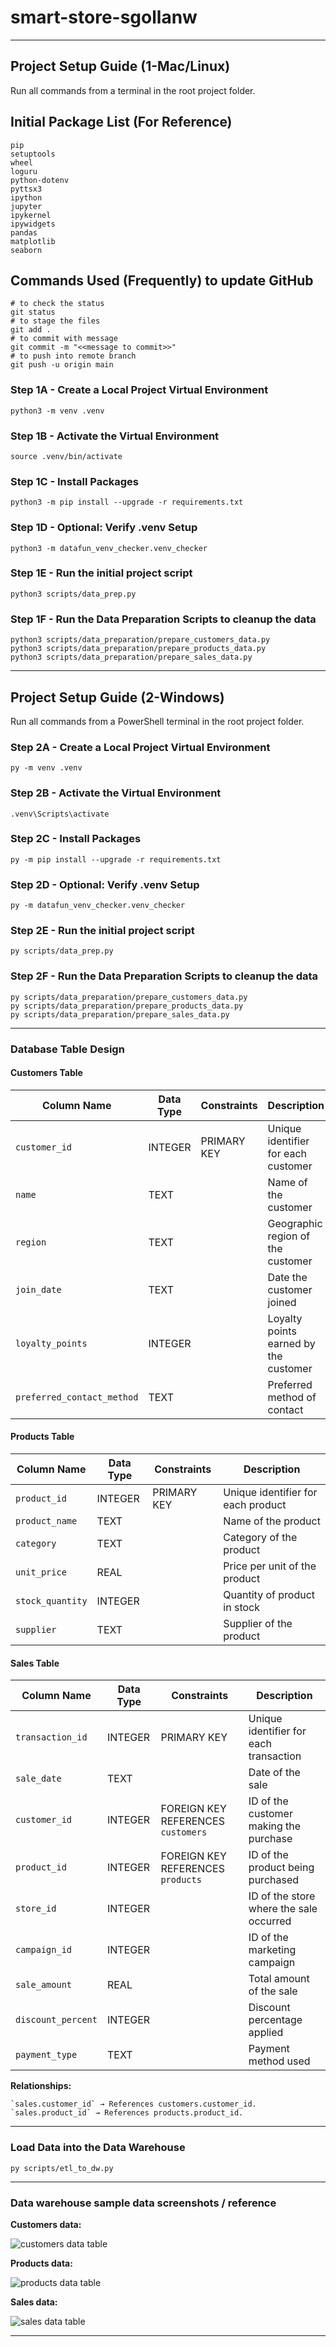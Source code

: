 # smart-store-sgollanw
-----

## Project Setup Guide (1-Mac/Linux)

Run all commands from a terminal in the root project folder. 

## Initial Package List (For Reference)

```
pip
setuptools
wheel
loguru
python-dotenv
pyttsx3
ipython
jupyter
ipykernel
ipywidgets
pandas
matplotlib
seaborn
```

## Commands Used (Frequently) to update GitHub 

```
# to check the status
git status
# to stage the files
git add .
# to commit with message
git commit -m "<<message to commit>>"
# to push into remote branch
git push -u origin main
```

### Step 1A - Create a Local Project Virtual Environment

```shell
python3 -m venv .venv
```

### Step 1B - Activate the Virtual Environment

```shell
source .venv/bin/activate
```

### Step 1C - Install Packages

```shell
python3 -m pip install --upgrade -r requirements.txt
```

### Step 1D - Optional: Verify .venv Setup

```shell
python3 -m datafun_venv_checker.venv_checker
```

### Step 1E - Run the initial project script

```shell
python3 scripts/data_prep.py
```

### Step 1F - Run the Data Preparation Scripts to cleanup the data

```shell
python3 scripts/data_preparation/prepare_customers_data.py
python3 scripts/data_preparation/prepare_products_data.py
python3 scripts/data_preparation/prepare_sales_data.py
```

-----

## Project Setup Guide (2-Windows)

Run all commands from a PowerShell terminal in the root project folder.

### Step 2A - Create a Local Project Virtual Environment

```shell
py -m venv .venv
```

### Step 2B - Activate the Virtual Environment

```shell
.venv\Scripts\activate
```

### Step 2C - Install Packages

```shell
py -m pip install --upgrade -r requirements.txt
```

### Step 2D - Optional: Verify .venv Setup

```shell
py -m datafun_venv_checker.venv_checker
```

### Step 2E - Run the initial project script

```shell
py scripts/data_prep.py
```

### Step 2F - Run the Data Preparation Scripts to cleanup the data

```shell
py scripts/data_preparation/prepare_customers_data.py
py scripts/data_preparation/prepare_products_data.py
py scripts/data_preparation/prepare_sales_data.py
```

-----


### Database Table Design

#### Customers Table

| Column Name              | Data Type | Constraints       | Description                          |
|--------------------------|-----------|-------------------|--------------------------------------|
| `customer_id`            | INTEGER   | PRIMARY KEY       | Unique identifier for each customer |
| `name`                   | TEXT      |                   | Name of the customer                |
| `region`                 | TEXT      |                   | Geographic region of the customer   |
| `join_date`              | TEXT      |                   | Date the customer joined            |
| `loyalty_points`         | INTEGER   |                   | Loyalty points earned by the customer |
| `preferred_contact_method` | TEXT    |                   | Preferred method of contact         |

#### Products Table

| Column Name      | Data Type | Constraints       | Description                          |
|------------------|-----------|-------------------|--------------------------------------|
| `product_id`     | INTEGER   | PRIMARY KEY       | Unique identifier for each product  |
| `product_name`   | TEXT      |                   | Name of the product                 |
| `category`       | TEXT      |                   | Category of the product             |
| `unit_price`     | REAL      |                   | Price per unit of the product       |
| `stock_quantity` | INTEGER   |                   | Quantity of product in stock        |
| `supplier`       | TEXT      |                   | Supplier of the product             |

#### Sales Table

| Column Name       | Data Type | Constraints                          | Description                          |
|-------------------|-----------|--------------------------------------|--------------------------------------|
| `transaction_id`  | INTEGER   | PRIMARY KEY                          | Unique identifier for each transaction |
| `sale_date`       | TEXT      |                                      | Date of the sale                     |
| `customer_id`     | INTEGER   | FOREIGN KEY REFERENCES `customers`   | ID of the customer making the purchase |
| `product_id`      | INTEGER   | FOREIGN KEY REFERENCES `products`    | ID of the product being purchased    |
| `store_id`        | INTEGER   |                                      | ID of the store where the sale occurred |
| `campaign_id`     | INTEGER   |                                      | ID of the marketing campaign         |
| `sale_amount`     | REAL      |                                      | Total amount of the sale             |
| `discount_percent`| INTEGER   |                                      | Discount percentage applied          |
| `payment_type`    | TEXT      |                                      | Payment method used                  |


**Relationships:**

```
`sales.customer_id` → References customers.customer_id.
`sales.product_id` → References products.product_id.
```

-----


### Load Data into the Data Warehouse

```shell
py scripts/etl_to_dw.py
```

-----


### Data warehouse sample data screenshots / reference

**Customers data:**

![customers data table](customer_data.jpg)

**Products data:**

![products data table](products_data.jpg)

**Sales data:**

![sales data table](sales_data.jpg)


-----